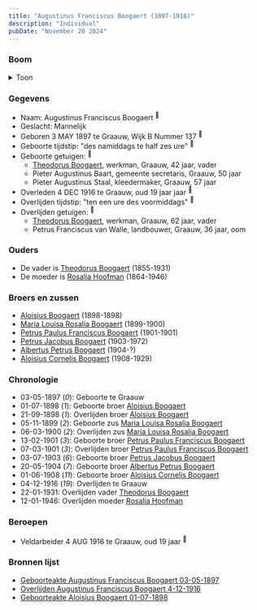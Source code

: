 ```yaml
---
title: "Augustinus Franciscus Boogaert (1897-1916)"
description: "Individual"
pubDate: "November 20 2024"
---
```


### Boom
<details><summary>Toon</summary>

![test](https://www.plantuml.com/plantuml/svg/ZP9FJm8n4CNl_HGJF7WYOTbb-HE20h8gYSOOFNWYtUsmD7HRqkc64C9tjyAkacZKMpDzy-QNUNDDZbjN5ehHMkeDjxo0b6Vht9fIYwbHneApN9F_GktOIWg4JDfCuUcDnSRjeC0YHKkd4ZcqQDnkW-pCDLES2FOC02R62hGlAvcjDH8DXmMNUZI2a1qOkuIduoXYfux6omgDCBOatsToZjOrW1FSjrf1BmQuc8L99vbuv_rIeX8760vIdkuMgN5EuM04GQ_JWQkpRrgNIYsu5elC6gBKU0glQxTXFdw4e1y6S6ivBxUUfu9uDiILv71dpBBWkYPejIDFa4ncuIpybG3chzwv5qUryvyqGKqJnTzeXeCj2Y5r_g63X_6Rj-x7HwZ4GyKXN2YPhzmEbJ9R3tPWrRgQpKh1AlglGjNf2qTjbzNJncLUafFQ9v3uKyWaPJ-6qONF9FyE9Qonk__UI0GtiwbVI72s47QDMlZpVGS0)
</details>

### Gegevens
- Naam: Augustinus Franciscus Boogaert <sup><a href="../s00317/" style="text-decoration:none" title="Geboorteakte Augustinus Franciscus Boogaert 03-05-1897">:link:</a></sup>
- Geslacht: Mannelijk
- Geboren 3 MAY 1897 te Graauw, Wijk B Nummer 137 <sup><a href="../s00317/" style="text-decoration:none" title="Geboorteakte Augustinus Franciscus Boogaert 03-05-1897">:link:</a></sup>
- Geboorte tijdstip: "des namiddags te half zes ure" <sup><a href="../s00317/" style="text-decoration:none" title="Geboorteakte Augustinus Franciscus Boogaert 03-05-1897">:link:</a></sup>
- Geboorte getuigen: <sup><a href="../s00317/" style="text-decoration:none" title="Geboorteakte Augustinus Franciscus Boogaert 03-05-1897">:link:</a></sup>
  - [Theodorus Boogaert](../i00186/), werkman, Graauw, 42 jaar, vader
  - Pieter Augustinus Baart, gemeente secretaris, Graauw, 50 jaar
  - Pieter Augustinus Staal, kleedermaker, Graauw, 57 jaar
- Overleden 4 DEC 1916 te Graauw, oud 19 jaar jaar <sup><a href="../s00327/" style="text-decoration:none" title="Overlijden Augustinus Franciscus Boogaert 4-12-1916">:link:</a></sup>
- Overlijden tijdstip: "ten een ure des voormiddags" <sup><a href="../s00327/" style="text-decoration:none" title="Overlijden Augustinus Franciscus Boogaert 4-12-1916">:link:</a></sup>
- Overlijden getuigen: <sup><a href="../s00327/" style="text-decoration:none" title="Overlijden Augustinus Franciscus Boogaert 4-12-1916">:link:</a></sup>
  - [Theodorus Boogaert](../i00186/), werkman, Graauw, 62 jaar, vader
  - Petrus Franciscus van Walle, landbouwer, Graauw, 36 jaar, oom

### Ouders
- De vader is [Theodorus Boogaert](../i00186/) (1855-1931)
- De moeder is [Rosalia Hoofman](../i00024/) (1864-1946)

### Broers en zussen
- [Aloisius Boogaert](../i00188/) (1898-1898)
- [Maria Louisa Rosalia Boogaert](../i00189/) (1899-1900)
- [Petrus Paulus Franciscus Boogaert](../i00190/) (1901-1901)
- [Petrus Jacobus Boogaert](../i00191/) (1903-1972)
- [Albertus Petrus Boogaert](../i00192/) (1904-?)
- [Aloisius Cornelis Boogaert](../i00193/) (1908-1929)

### Chronologie
- 03-05-1897 (<i>0</i>): Geboorte te Graauw
- 01-07-1898 (<i>1</i>): Geboorte broer [Aloisius Boogaert](../i00188/)
- 21-09-1898 (<i>1</i>): Overlijden broer [Aloisius Boogaert](../i00188/)
- 05-11-1899 (<i>2</i>): Geboorte zus [Maria Louisa Rosalia Boogaert](../i00189/)
- 06-03-1900 (<i>2</i>): Overlijden zus [Maria Louisa Rosalia Boogaert](../i00189/)
- 13-02-1901 (<i>3</i>): Geboorte broer [Petrus Paulus Franciscus Boogaert](../i00190/)
- 07-03-1901 (<i>3</i>): Overlijden broer [Petrus Paulus Franciscus Boogaert](../i00190/)
- 03-07-1903 (<i>6</i>): Geboorte broer [Petrus Jacobus Boogaert](../i00191/)
- 20-05-1904 (<i>7</i>): Geboorte broer [Albertus Petrus Boogaert](../i00192/)
- 01-06-1908 (<i>11</i>): Geboorte broer [Aloisius Cornelis Boogaert](../i00193/)
- 04-12-1916 (<i>19</i>): Overlijden te Graauw
- 22-01-1931: Overlijden vader [Theodorus Boogaert](../i00186/)
- 12-01-1946: Overlijden moeder [Rosalia Hoofman](../i00024/)

### Beroepen
- Veldarbeider 4 AUG 1916 te Graauw, oud 19 jaar <sup><a href="../s00327/" style="text-decoration:none" title="Overlijden Augustinus Franciscus Boogaert 4-12-1916">:link:</a></sup>

### Bronnen lijst
- [Geboorteakte Augustinus Franciscus Boogaert 03-05-1897](../s00317/)
- [Overlijden Augustinus Franciscus Boogaert 4-12-1916](../s00327/)
- [Geboorteakte Aloisius Boogaert 01-07-1898](../s00318/)